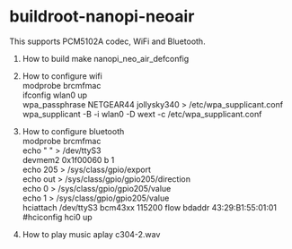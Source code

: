 # buildroot-nanopi-neoair
This supports PCM5102A codec, WiFi and Bluetooth.

1. How to build
make nanopi_neo_air_defconfig  

2. How to configure wifi  
modprobe brcmfmac  
ifconfig wlan0 up  
wpa_passphrase NETGEAR44 jollysky340 > /etc/wpa_supplicant.conf  
wpa_supplicant -B -i wlan0 -D wext -c /etc/wpa_supplicant.conf  

3. How to configure bluetooth  
modprobe brcmfmac  
echo " " > /dev/ttyS3  
devmem2 0x1f00060 b 1  
echo 205 > /sys/class/gpio/export  
echo out > /sys/class/gpio/gpio205/direction  
echo 0 > /sys/class/gpio/gpio205/value  
echo 1 > /sys/class/gpio/gpio205/value  
hciattach /dev/ttyS3 bcm43xx 115200 flow bdaddr 43:29:B1:55:01:01  
#hciconfig hci0 up  

4. How to play music
aplay c304-2.wav  
